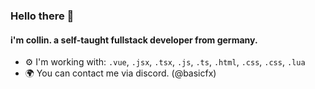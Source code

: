 ### Hello there 👋

#### i'm collin. a self-taught fullstack developer from germany.

- ⚙️ I'm working with: `.vue`, `.jsx`, `.tsx`, `.js`, `.ts`, `.html`, `.css`, `.css`, `.lua`
- 🌍 You can contact me via discord. (@basicfx)
